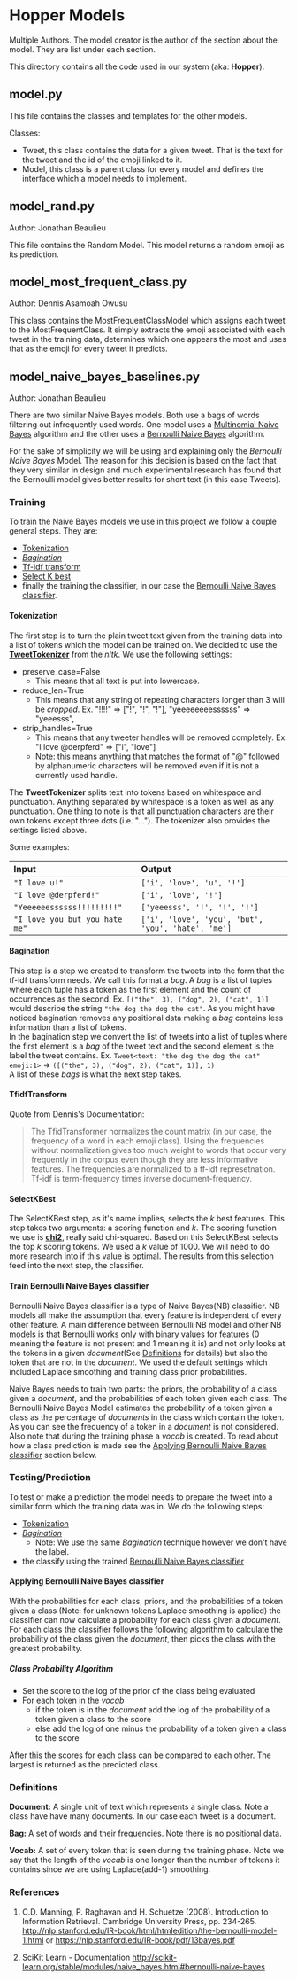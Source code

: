 # Hopper Models
Multiple Authors. The model creator is the author of the section about the model. They are list under each section.

This directory contains all the code used in our system (aka: **Hopper**).

## model.py

This file contains the classes and templates for the other models.

Classes:
- Tweet, this class contains the data for a given tweet. That is the text for the tweet and the id of the emoji linked to it.
- Model, this class is a parent class for every model and defines the interface which a model needs to implement.

## model_rand.py
Author: Jonathan Beaulieu

This file contains the Random Model. This model returns a random emoji as its prediction.

## model_most_frequent_class.py
Author: Dennis Asamoah Owusu

This class contains the MostFrequentClassModel which assigns each tweet to the MostFrequentClass.
It simply extracts the emoji associated with each tweet in the training data, determines which one appears the most and uses that as the emoji for every tweet it predicts.

## model_naive_bayes_baselines.py
Author: Jonathan Beaulieu

There are two similar Naive Bayes models. Both use a bags of words filtering out infrequently used words.
One model uses a [Multinomial Naive Bayes](http://scikit-learn.org/stable/modules/naive_bayes.html#multinomial-naive-bayes)
algorithm and the other uses a [Bernoulli Naive Bayes](http://scikit-learn.org/stable/modules/naive_bayes.html#bernoulli-naive-bayes) algorithm.

For the sake of simplicity we will be using and explaining only the *Bernoulli Naive Bayes* Model. The reason for this decision is based on the fact that they very similar in design and much experimental research has found that the Bernoulli model gives better results for short text (in this case Tweets).

### Training
To train the Naive Bayes models we use in this project we follow a couple general steps. They are:
 * [Tokenization](#tokenization)
 * [*Bagination*](#bagination)
 * [Tf-idf transform](#tfidftransform)
 * [Select K best](#selectkbest)
 * finally the training the classifier, in our case the [Bernoulli Naive Bayes classifier](#train-bernoulli-naive-bayes-classifier).

#### Tokenization
The first step is to turn the plain tweet text given from the training data into a list of tokens which the model can be trained on. We decided to use the [**TweetTokenizer**](http://www.nltk.org/api/nltk.tokenize.html#nltk.tokenize.casual.TweetTokenizer) from the *nltk*.
We use the following settings:
- preserve_case=False
  - This means that all text is put into lowercase.
- reduce_len=True
  - This means that any string of repeating characters longer than 3 will be *cropped*. Ex. "!!!!" => ["!", "!", "!"], "yeeeeeeeessssss" => "yeeesss",
- strip_handles=True
  - This means that any tweeter handles will be removed completely. Ex. "I love @derpferd" => ["i", "love"]
  - Note: this means anything that matches the format of "@" followed by alphanumeric characters will be removed even if it is not a currently used handle.

The **TweetTokenizer** splits text into tokens based on whitespace and punctuation. Anything separated by whitespace is a token as well as any punctuation. One thing to note is that all punctuation characters are their own tokens except three dots (i.e. "..."). The tokenizer also provides the settings listed above.

Some examples:

| Input                      | Output                       |
|:---------------------------|:-----------------------------|
| `"I love u!"`              | `['i', 'love', 'u', '!']`    |
| `"I love @derpferd!"`      | `['i', 'love', '!']`         |
| `"Yeeeeeessssss!!!!!!!!!"` | `['yeeesss', '!', '!', '!']` |
| `"I love you but you hate me"`   | `['i', 'love', 'you', 'but', 'you', 'hate', 'me']`  |

#### Bagination
This step is a step we created to transform the tweets into the form that the tf-idf transform needs. We call this format a *bag*. A *bag* is a list of tuples where each tuple has a token as the first element and the count of occurrences as the second. Ex. `[("the", 3), ("dog", 2), ("cat", 1)]` would describe the string `"the dog the dog the cat"`. As you might have noticed bagination removes any positional data making a *bag* contains less information than a list of tokens.  
In the bagination step we convert the list of tweets into a list of tuples where the first element is a *bag* of the tweet text and the second element is the label the tweet contains. Ex. `Tweet<text: "the dog the dog the cat" emoji:1>` => `([("the", 3), ("dog", 2), ("cat", 1)], 1)`  
A list of these *bags* is what the next step takes.

#### TfidfTransform
Quote from Dennis's Documentation:
> The TfidTransformer normalizes the count matrix (in our case, the frequency of a word in each emoji class). Using the frequencies without normalization gives too much weight to words that occur very frequently in the corpus even though they are less informative features. The frequencies are normalized to a tf-idf represetnation. Tf-idf is term-frequency times inverse document-frequency.

#### SelectKBest
The SelectKBest step, as it's name implies, selects the *k* best features. This step takes two arguments: a scoring function and *k*. The scoring function we use is [**chi2**](http://scikit-learn.org/stable/modules/generated/sklearn.feature_selection.chi2.html#sklearn.feature_selection.chi2), really said chi-squared. Based on this SelectKBest selects the top *k* scoring tokens. We used a *k* value of 1000. We will need to do more research into if this value is optimal. The results from this selection feed into the next step, the classifier.

#### Train Bernoulli Naive Bayes classifier

Bernoulli Naive Bayes classifier is a type of Naive Bayes(NB) classifier. NB models all make the assumption that every feature is independent of every other feature. A main difference between Bernoulli NB model and other NB models is that Bernoulli works only with binary values for features (0 meaning the feature is not present and 1 meaning it is) and not only looks at the tokens in a given *document*(See [Definitions](#definitions) for details) but also the token that are not in the *document*. We used the default settings which included Laplace smoothing and training class prior probabilities.

Naive Bayes needs to train two parts: the priors, the probability of a class given a *document*, and the probabilities of each token given each class.
The Bernoulli Naive Bayes Model estimates the probability of a token given a class as the percentage of *documents* in the class which contain the token. As you can see the frequency of a token in a *document* is not considered. Also note that during the training phase a *vocab* is created. To read about how a class prediction is made see the [Applying Bernoulli Naive Bayes classifier](#applying-bernoulli-naive-bayes-classifier) section below.

### Testing/Prediction
To test or make a prediction the model needs to prepare the tweet into a similar form which the training data was in.
We do the following steps:
 * [Tokenization](#tokenization)
 * [*Bagination*](#bagination)
   - Note: We use the same *Bagination* technique however we don't have the label.
 * the classify using the trained [Bernoulli Naive Bayes classifier](#applying-bernoulli-naive-bayes-classifier)


#### Applying Bernoulli Naive Bayes classifier

With the probabilities for each class, priors, and the probabilities of a token given a class (Note: for unknown tokens Laplace smoothing is applied) the classifier can now calculate a probability for each class given a *document*.
For each class the classifier follows the following algorithm to calculate the probability of the class given the *document*, then picks the class with the greatest probability.

##### Class Probability Algorithm
 - Set the score to the log of the prior of the class being evaluated
 - For each token in the *vocab*
   - if the token is in the *document* add the log of the probability of a token given a class to the score
   - else add the log of one minus the probability of a token given a class to the score

After this the scores for each class can be compared to each other. The largest is returned as the predicted class.

### Definitions

**Document:** A single unit of text which represents a single class. Note a class have have many documents. In our case each tweet is a document.

**Bag:** A set of words and their frequencies. Note there is no positional data.

**Vocab:** A set of every token that is seen during the training phase. Note we say that the length of the *vocab* is one longer than the number of tokens it contains since we are using Laplace(add-1) smoothing.

### References

1. C.D. Manning, P. Raghavan and H. Schuetze (2008). Introduction to
Information Retrieval. Cambridge University Press, pp. 234-265.
http://nlp.stanford.edu/IR-book/html/htmledition/the-bernoulli-model-1.html or https://nlp.stanford.edu/IR-book/pdf/13bayes.pdf

2. SciKit Learn - Documentation http://scikit-learn.org/stable/modules/naive_bayes.html#bernoulli-naive-bayes
